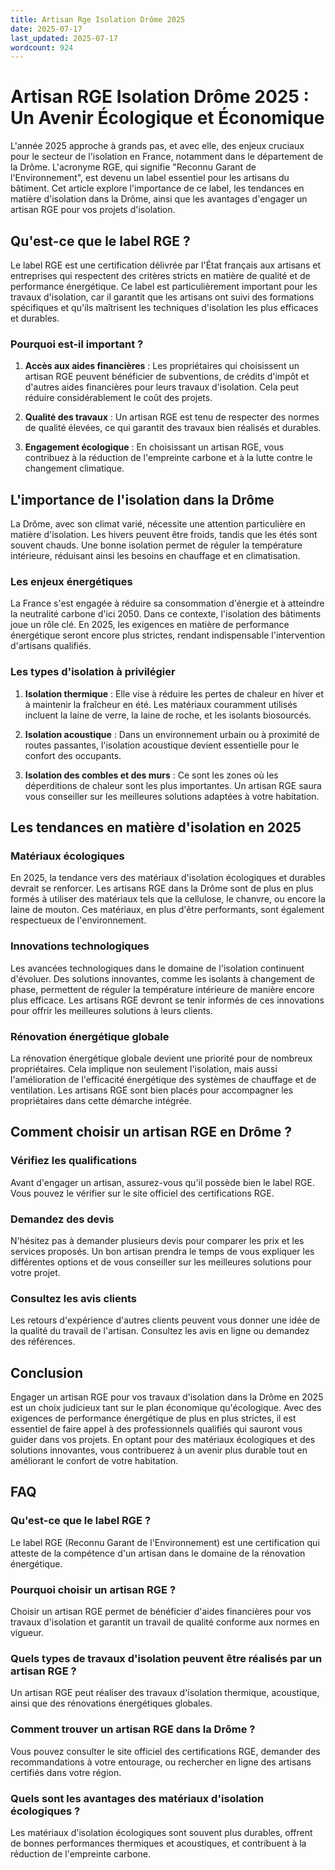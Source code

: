 ```yaml
---
title: Artisan Rge Isolation Drôme 2025
date: 2025-07-17
last_updated: 2025-07-17
wordcount: 924
---
```


# Artisan RGE Isolation Drôme 2025 : Un Avenir Écologique et Économique

L'année 2025 approche à grands pas, et avec elle, des enjeux cruciaux pour le secteur de l'isolation en France, notamment dans le département de la Drôme. L'acronyme RGE, qui signifie "Reconnu Garant de l'Environnement", est devenu un label essentiel pour les artisans du bâtiment. Cet article explore l'importance de ce label, les tendances en matière d'isolation dans la Drôme, ainsi que les avantages d'engager un artisan RGE pour vos projets d'isolation.

## Qu'est-ce que le label RGE ?

Le label RGE est une certification délivrée par l'État français aux artisans et entreprises qui respectent des critères stricts en matière de qualité et de performance énergétique. Ce label est particulièrement important pour les travaux d'isolation, car il garantit que les artisans ont suivi des formations spécifiques et qu'ils maîtrisent les techniques d'isolation les plus efficaces et durables.

### Pourquoi est-il important ?

1. **Accès aux aides financières** : Les propriétaires qui choisissent un artisan RGE peuvent bénéficier de subventions, de crédits d'impôt et d'autres aides financières pour leurs travaux d'isolation. Cela peut réduire considérablement le coût des projets.
  
2. **Qualité des travaux** : Un artisan RGE est tenu de respecter des normes de qualité élevées, ce qui garantit des travaux bien réalisés et durables.

3. **Engagement écologique** : En choisissant un artisan RGE, vous contribuez à la réduction de l'empreinte carbone et à la lutte contre le changement climatique.

## L'importance de l'isolation dans la Drôme

La Drôme, avec son climat varié, nécessite une attention particulière en matière d'isolation. Les hivers peuvent être froids, tandis que les étés sont souvent chauds. Une bonne isolation permet de réguler la température intérieure, réduisant ainsi les besoins en chauffage et en climatisation.

### Les enjeux énergétiques

La France s'est engagée à réduire sa consommation d'énergie et à atteindre la neutralité carbone d'ici 2050. Dans ce contexte, l'isolation des bâtiments joue un rôle clé. En 2025, les exigences en matière de performance énergétique seront encore plus strictes, rendant indispensable l'intervention d'artisans qualifiés.

### Les types d'isolation à privilégier

1. **Isolation thermique** : Elle vise à réduire les pertes de chaleur en hiver et à maintenir la fraîcheur en été. Les matériaux couramment utilisés incluent la laine de verre, la laine de roche, et les isolants biosourcés.

2. **Isolation acoustique** : Dans un environnement urbain ou à proximité de routes passantes, l'isolation acoustique devient essentielle pour le confort des occupants.

3. **Isolation des combles et des murs** : Ce sont les zones où les déperditions de chaleur sont les plus importantes. Un artisan RGE saura vous conseiller sur les meilleures solutions adaptées à votre habitation.

## Les tendances en matière d'isolation en 2025

### Matériaux écologiques

En 2025, la tendance vers des matériaux d'isolation écologiques et durables devrait se renforcer. Les artisans RGE dans la Drôme sont de plus en plus formés à utiliser des matériaux tels que la cellulose, le chanvre, ou encore la laine de mouton. Ces matériaux, en plus d'être performants, sont également respectueux de l'environnement.

### Innovations technologiques

Les avancées technologiques dans le domaine de l'isolation continuent d'évoluer. Des solutions innovantes, comme les isolants à changement de phase, permettent de réguler la température intérieure de manière encore plus efficace. Les artisans RGE devront se tenir informés de ces innovations pour offrir les meilleures solutions à leurs clients.

### Rénovation énergétique globale

La rénovation énergétique globale devient une priorité pour de nombreux propriétaires. Cela implique non seulement l'isolation, mais aussi l'amélioration de l'efficacité énergétique des systèmes de chauffage et de ventilation. Les artisans RGE sont bien placés pour accompagner les propriétaires dans cette démarche intégrée.

## Comment choisir un artisan RGE en Drôme ?

### Vérifiez les qualifications

Avant d'engager un artisan, assurez-vous qu'il possède bien le label RGE. Vous pouvez le vérifier sur le site officiel des certifications RGE.

### Demandez des devis

N'hésitez pas à demander plusieurs devis pour comparer les prix et les services proposés. Un bon artisan prendra le temps de vous expliquer les différentes options et de vous conseiller sur les meilleures solutions pour votre projet.

### Consultez les avis clients

Les retours d'expérience d'autres clients peuvent vous donner une idée de la qualité du travail de l'artisan. Consultez les avis en ligne ou demandez des références.

## Conclusion

Engager un artisan RGE pour vos travaux d'isolation dans la Drôme en 2025 est un choix judicieux tant sur le plan économique qu'écologique. Avec des exigences de performance énergétique de plus en plus strictes, il est essentiel de faire appel à des professionnels qualifiés qui sauront vous guider dans vos projets. En optant pour des matériaux écologiques et des solutions innovantes, vous contribuerez à un avenir plus durable tout en améliorant le confort de votre habitation.

## FAQ

### Qu'est-ce que le label RGE ?

Le label RGE (Reconnu Garant de l'Environnement) est une certification qui atteste de la compétence d'un artisan dans le domaine de la rénovation énergétique.

### Pourquoi choisir un artisan RGE ?

Choisir un artisan RGE permet de bénéficier d'aides financières pour vos travaux d'isolation et garantit un travail de qualité conforme aux normes en vigueur.

### Quels types de travaux d'isolation peuvent être réalisés par un artisan RGE ?

Un artisan RGE peut réaliser des travaux d'isolation thermique, acoustique, ainsi que des rénovations énergétiques globales.

### Comment trouver un artisan RGE dans la Drôme ?

Vous pouvez consulter le site officiel des certifications RGE, demander des recommandations à votre entourage, ou rechercher en ligne des artisans certifiés dans votre région.

### Quels sont les avantages des matériaux d'isolation écologiques ?

Les matériaux d'isolation écologiques sont souvent plus durables, offrent de bonnes performances thermiques et acoustiques, et contribuent à la réduction de l'empreinte carbone.